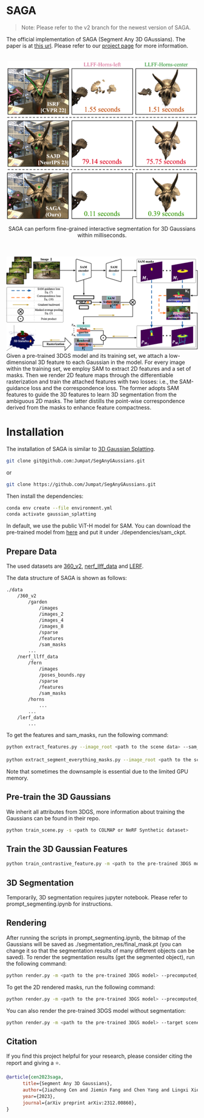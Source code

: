 # SAGA
> Note: Please refer to the v2 branch for the newest version of SAGA.

The official implementation of SAGA (Segment Any 3D GAussians). The paper is at [this url](https://jumpat.github.io/SAGA/SAGA_paper.pdf). Please refer to our [project page](https://jumpat.github.io/SAGA/) for more information. 
<br>
<br>
<div align=center>
<img src="./imgs/teaser.png" width="500px">

SAGA can perform fine-grained interactive segmentation for 3D Gaussians within milliseconds.  
</div>
<br>
<br>
<div align=center>
<img src="./imgs/pipe.png" width="900px">
</div>
Given a pre-trained 3DGS model and its training set, we attach a low-dimensional 3D feature to each Gaussian in the model. For every image within the training set, we employ SAM to extract 2D features and a set of masks. Then we render 2D feature maps through the differentiable rasterization and train the attached features with two losses: i.e., the SAM-guidance loss and the correspondence loss. The former adopts SAM features to guide the 3D features to learn 3D segmentation from the ambiguous 2D masks. The latter distills the point-wise correspondence derived from the masks to enhance feature compactness.

# Installation
The installation of SAGA is similar to [3D Gaussian Splatting](https://github.com/graphdeco-inria/gaussian-splatting).
```bash
git clone git@github.com:Jumpat/SegAnyGAussians.git
```
or
```bash
git clone https://github.com/Jumpat/SegAnyGAussians.git
```
Then install the dependencies:
```bash
conda env create --file environment.yml
conda activate gaussian_splatting
```
In default, we use the public ViT-H model for SAM. You can download the pre-trained model from [here](https://dl.fbaipublicfiles.com/segment_anything/sam_vit_h_4b8939.pth) and put it under ./dependencies/sam_ckpt.

## Prepare Data

The used datasets are [360_v2](https://jonbarron.info/mipnerf360/), [nerf_llff_data](https://drive.google.com/drive/folders/14boI-o5hGO9srnWaaogTU5_ji7wkX2S7) and [LERF](https://drive.google.com/drive/folders/1vh0mSl7v29yaGsxleadcj-LCZOE_WEWB?usp=sharing).

The data structure of SAGA is shown as follows:
```
./data
    /360_v2
        /garden
            /images
            /images_2
            /images_4
            /images_8
            /sparse
            /features
            /sam_masks
        ...
    /nerf_llff_data
        /fern
            /images
            /poses_bounds.npy
            /sparse
            /features
            /sam_masks
        /horns
            ...
        ...
    /lerf_data
        ...
```
To get the features and sam_masks, run the following command:
```bash
python extract_features.py --image_root <path to the scene data> --sam_checkpoint_path <path to the pre-trained SAM model> --downsample <1/2/4/8>

python extract_segment_everything_masks.py --image_root <path to the scene data> --sam_checkpoint_path <path to the pre-trained SAM model> --downsample <1/2/4/8>
```
Note that sometimes the downsample is essential due to the limited GPU memory.


## Pre-train the 3D Gaussians
We inherit all attributes from 3DGS, more information about training the Gaussians can be found in their repo.
```bash
python train_scene.py -s <path to COLMAP or NeRF Synthetic dataset>
```

## Train the 3D Gaussian Features
```bash
python train_contrastive_feature.py -m <path to the pre-trained 3DGS model>
```

## 3D Segmentation
Temporarily, 3D segmentation requires jupyter notebook. Please refer to prompt_segmenting.ipynb for instructions.

## Rendering
After running the scripts in prompt_segmenting.ipynb, the bitmap of the Gaussians will be saved as ./segmentation_res/final_mask.pt (you can change it so that the segmentation results of many different objects can be saved). To render the segmentation results (get the segmented object), run the following command:
```bash
python render.py -m <path to the pre-trained 3DGS model> --precomputed_mask <path to the segmentation results> --target scene --segment
```

To get the 2D rendered masks, run the following command:
```bash
python render.py -m <path to the pre-trained 3DGS model> --precomputed_mask <path to the segmentation results> --target seg
```

You can also render the pre-trained 3DGS model without segmentation:
```bash
python render.py -m <path to the pre-trained 3DGS model> --target scene
```

## Citation
If you find this project helpful for your research, please consider citing the report and giving a ⭐.
```BibTex
@article{cen2023saga,
      title={Segment Any 3D Gaussians}, 
      author={Jiazhong Cen and Jiemin Fang and Chen Yang and Lingxi Xie and Xiaopeng Zhang and Wei Shen and Qi Tian},
      year={2023},
      journal={arXiv preprint arXiv:2312.00860},
}
```
